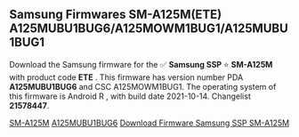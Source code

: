 <h2>Samsung Firmwares SM-A125M(ETE) A125MUBU1BUG6/A125MOWM1BUG1/A125MUBU1BUG1</h2>
Download the Samsung firmware for the ✅ <strong>Samsung SSP </strong> ⭐ <strong>SM-A125M</strong> with product code <strong>ETE</strong> . This firmware has version number PDA <strong>A125MUBU1BUG6</strong> and CSC A125MOWM1BUG1. The operating system of this firmware is Android R , with build date 2021-10-14. Changelist <strong>21578447</strong>.


[SM-A125M](https://samfirm.shop/samsung/model/SM-A125M)
[A125MUBU1BUG6](https://samfirm.shop/samsung/pda/A125MUBU1BUG6)
[Download Firmware Samsung SSP SM-A125M](https://samfirm.shop/samsung/firmware/465061)

